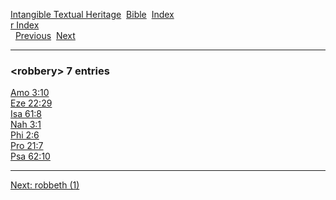 [Intangible Textual Heritage](../../index)  [Bible](../index) 
[Index](index)   
[r Index](_r_)  
  [Previous](c09589)  [Next](c09591) 

------------------------------------------------------------------------

### &lt;robbery&gt; 7 entries

[Amo 3:10](../kjv/amo003.htm#010)  
[Eze 22:29](../kjv/eze022.htm#029)  
[Isa 61:8](../kjv/isa061.htm#008)  
[Nah 3:1](../kjv/nah003.htm#001)  
[Phi 2:6](../kjv/phi002.htm#006)  
[Pro 21:7](../kjv/pro021.htm#007)  
[Psa 62:10](../kjv/psa062.htm#010)  

------------------------------------------------------------------------

[Next: robbeth (1)](c09591)
